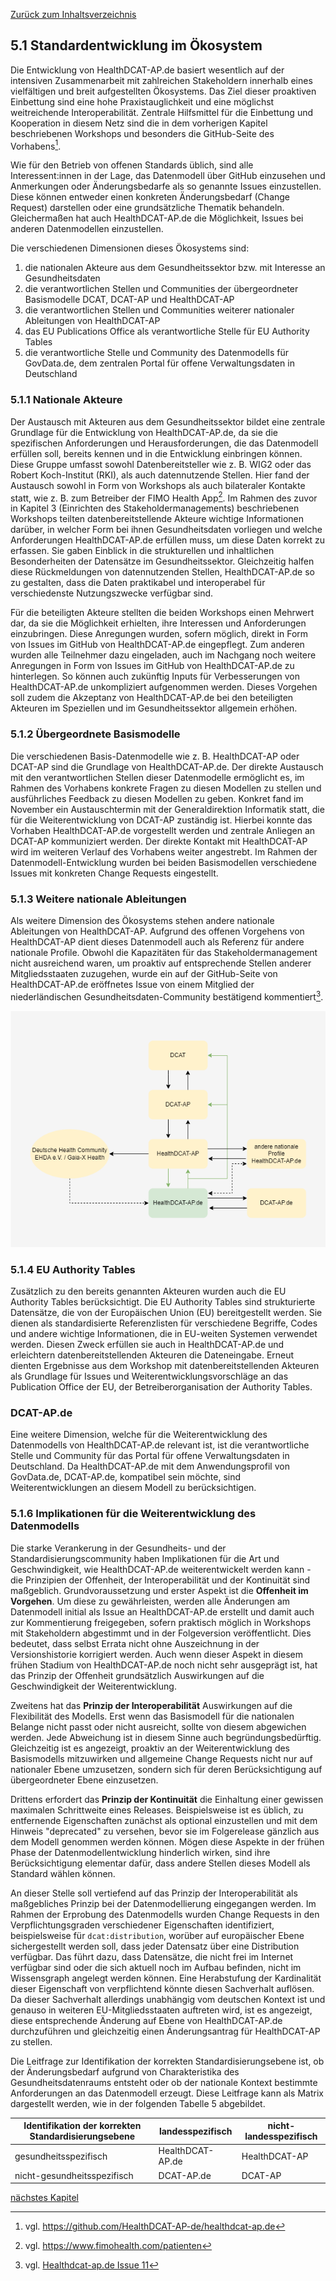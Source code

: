 [Zurück zum Inhaltsverzeichnis](https://healthdcat-ap-de.github.io/healthdcat-ap.de/report_stage_2.html)

## 5.1 Standardentwicklung im Ökosystem

Die Entwicklung von HealthDCAT-AP.de basiert wesentlich auf der intensiven Zusammenarbeit mit zahlreichen Stakeholdern innerhalb eines vielfältigen und breit aufgestellten Ökosystems. Das Ziel dieser proaktiven Einbettung sind eine hohe Praxistauglichkeit und eine möglichst weitreichende Interoperabilität. Zentrale Hilfsmittel für die Einbettung und Kooperation in diesem Netz sind die in dem vorherigen Kapitel beschriebenen Workshops und besonders die GitHub-Seite des Vorhabens[^56].

Wie für den Betrieb von offenen Standards üblich, sind alle Interessent:innen in der Lage, das Datenmodell über GitHub einzusehen und Anmerkungen oder Änderungsbedarfe als so genannte Issues einzustellen. Diese können entweder einen konkreten Änderungsbedarf (Change Request) darstellen oder eine grundsätzliche Thematik behandeln. Gleichermaßen hat auch HealthDCAT-AP.de die Möglichkeit, Issues bei anderen Datenmodellen einzustellen.

Die verschiedenen Dimensionen dieses Ökosystems sind:

1. die nationalen Akteure aus dem Gesundheitssektor bzw. mit Interesse an Gesundheitsdaten
2. die verantwortlichen Stellen und Communities der übergeordneter Basismodelle DCAT, DCAT-AP und HealthDCAT-AP
3. die verantwortlichen Stellen und Communities weiterer nationaler Ableitungen von HealthDCAT-AP
4. das EU Publications Office als verantwortliche Stelle für EU Authority Tables
5. die verantwortliche Stelle und Community des Datenmodells für GovData.de, dem zentralen Portal für offene Verwaltungsdaten in Deutschland

### 5.1.1 Nationale Akteure

Der Austausch mit Akteuren aus dem Gesundheitssektor bildet eine zentrale Grundlage für die Entwicklung von HealthDCAT-AP.de, da sie die spezifischen Anforderungen und Herausforderungen, die das Datenmodell erfüllen soll, bereits kennen und in die Entwicklung einbringen können. Diese Gruppe umfasst sowohl Datenbereitsteller wie z. B. WIG2 oder das Robert Koch-Institut (RKI), als auch datennutzende Stellen. Hier fand der Austausch sowohl in Form von Workshops als auch bilateraler Kontakte statt, wie z. B. zum Betreiber der FIMO Health App[^57]. Im Rahmen des zuvor in Kapitel 3 (Einrichten des Stakeholdermanagements) beschriebenen Workshops teilten datenbereitstellende Akteure wichtige Informationen darüber, in welcher Form bei ihnen Gesundheitsdaten vorliegen und welche Anforderungen HealthDCAT-AP.de erfüllen muss, um diese Daten korrekt zu erfassen. Sie gaben Einblick in die strukturellen und inhaltlichen Besonderheiten der Datensätze im Gesundheitssektor. Gleichzeitig halfen diese Rückmeldungen von datennutzenden Stellen, HealthDCAT-AP.de so zu gestalten, dass die Daten praktikabel und interoperabel für verschiedenste Nutzungszwecke verfügbar sind.

Für die beteiligten Akteure stellten die beiden Workshops einen Mehrwert dar, da sie die Möglichkeit erhielten, ihre Interessen und Anforderungen einzubringen. Diese Anregungen wurden, sofern möglich, direkt in Form von Issues im GitHub von HealthDCAT-AP.de eingepflegt. Zum anderen wurden alle Teilnehmer dazu eingeladen, auch im Nachgang noch weitere Anregungen in Form von Issues im GitHub von HealthDCAT-AP.de zu hinterlegen. So können auch zukünftig Inputs für Verbesserungen von HealthDCAT-AP.de unkompliziert aufgenommen werden. Dieses Vorgehen soll zudem die Akzeptanz von HealthDCAT-AP.de bei den beteiligten Akteuren im Speziellen und im Gesundheitssektor allgemein erhöhen.

### 5.1.2 Übergeordnete Basismodelle

Die verschiedenen Basis-Datenmodelle wie z. B. HealthDCAT-AP oder DCAT-AP sind die Grundlage von HealthDCAT-AP.de. Der direkte Austausch mit den verantwortlichen Stellen dieser Datenmodelle ermöglicht es, im Rahmen des Vorhabens konkrete Fragen zu diesen Modellen zu stellen und ausführliches Feedback zu diesen Modellen zu geben. Konkret fand im November ein Austauschtermin mit der Generaldirektion Informatik statt, die für die Weiterentwicklung von DCAT-AP zuständig ist. Hierbei konnte das Vorhaben HealthDCAT-AP.de vorgestellt werden und zentrale Anliegen an DCAT-AP kommuniziert werden. Der direkte Kontakt mit HealthDCAT-AP wird im weiteren Verlauf des Vorhabens weiter angestrebt. Im Rahmen der Datenmodell-Entwicklung wurden bei beiden Basismodellen verschiedene Issues mit konkreten Change Requests eingestellt.

### 5.1.3 Weitere nationale Ableitungen

Als weitere Dimension des Ökosystems stehen andere nationale Ableitungen von HealthDCAT-AP. Aufgrund des offenen Vorgehens von HealthDCAT-AP dient dieses Datenmodell auch als Referenz für andere nationale Profile. Obwohl die Kapazitäten für das Stakeholdermanagement nicht ausreichend waren, um proaktiv auf entsprechende Stellen anderer Mitgliedsstaaten zuzugehen, wurde ein auf der GitHub-Seite von HealthDCAT-AP.de eröffnetes Issue von einem Mitglied der niederländischen Gesundheitsdaten-Community bestätigend kommentiert[^58].

![Die Nachnutzungs- und Beeinflussungsebenen von HealthDCAT-AP.de](https://github.com/HealthDCAT-AP-de/healthdcat-ap.de/blob/main/images/14_Datenmodell_Einordnung.png "Die Nachnutzungs- und Beeinflussungsebenen von HealthDCAT-AP.de")

### 5.1.4 EU Authority Tables

Zusätzlich zu den bereits genannten Akteuren wurden auch die EU Authority Tables berücksichtigt. Die EU Authority Tables sind strukturierte Datensätze, die von der Europäischen Union (EU) bereitgestellt werden. Sie dienen als standardisierte Referenzlisten für verschiedene Begriffe, Codes und andere wichtige Informationen, die in EU-weiten Systemen verwendet werden. Diesen Zweck erfüllen sie auch in HealthDCAT-AP.de und erleichtern datenbereitstellenden Akteuren die Dateneingabe. Erneut dienten Ergebnisse aus dem Workshop mit datenbereitstellenden Akteuren als Grundlage für Issues und Weiterentwicklungsvorschläge an das Publication Office der EU, der Betreiberorganisation der Authority Tables.

### DCAT-AP.de

Eine weitere Dimension, welche für die Weiterentwicklung des Datenmodells von HealthDCAT-AP.de relevant ist, ist die verantwortliche Stelle und Community für das Portal für offene Verwaltungsdaten in Deutschland. Da HealthDCAT-AP.de mit dem Anwendungsprofil von GovData.de, DCAT-AP.de, kompatibel sein möchte, sind Weiterentwicklungen an diesem Modell zu berücksichtigen.

### 5.1.6 Implikationen für die Weiterentwicklung des Datenmodells

Die starke Verankerung in der Gesundheits- und der Standardisierungscommunity haben Implikationen für die Art und Geschwindigkeit, wie HealthDCAT-AP.de weiterentwickelt werden kann - die Prinzipien der Offenheit, der Interoperabilität und der Kontinuität sind maßgeblich. Grundvoraussetzung und erster Aspekt ist die **Offenheit im Vorgehen**. Um diese zu gewährleisten, werden alle Änderungen am Datenmodell initial als Issue an HealthDCAT-AP.de erstellt und damit auch zur Kommentierung freigegeben, sofern praktisch möglich in Workshops mit Stakeholdern abgestimmt und in der Folgeversion veröffentlicht. Dies bedeutet, dass selbst Errata nicht ohne Auszeichnung in der Versionshistorie korrigiert werden. Auch wenn dieser Aspekt in diesem frühen Stadium von HealthDCAT-AP.de noch nicht sehr ausgeprägt ist, hat das Prinzip der Offenheit grundsätzlich Auswirkungen auf die Geschwindigkeit der Weiterentwicklung.

Zweitens hat das **Prinzip der Interoperabilität** Auswirkungen auf die Flexibilität des Modells. Erst wenn das Basismodell für die nationalen Belange nicht passt oder nicht ausreicht, sollte von diesem abgewichen werden. Jede Abweichung ist in diesem Sinne auch begründungsbedürftig. Gleichzeitig ist es angezeigt, proaktiv an der Weiterentwicklung des Basismodells mitzuwirken und allgemeine Change Requests nicht nur auf nationaler Ebene umzusetzen, sondern sich für deren Berücksichtigung auf übergeordneter Ebene einzusetzen.

Drittens erfordert das **Prinzip der Kontinuität** die Einhaltung einer gewissen maximalen Schrittweite eines Releases. Beispielsweise ist es üblich, zu entfernende Eigenschaften zunächst als optional einzustellen und mit dem Hinweis "deprecated" zu versehen, bevor sie im Folgerelease gänzlich aus dem Modell genommen werden können. Mögen diese Aspekte in der frühen Phase der Datenmodellentwicklung hinderlich wirken, sind ihre Berücksichtigung elementar dafür, dass andere Stellen dieses Modell als Standard wählen können.

An dieser Stelle soll vertiefend auf das Prinzip der Interoperabilität als maßgebliches Prinzip bei der Datenmodellierung eingegangen werden. Im Rahmen der Erprobung des Datenmodells wurden Change Requests in den Verpflichtungsgraden verschiedener Eigenschaften identifiziert, beispielsweise für `dcat:distribution`, worüber auf europäischer Ebene sichergestellt werden soll, dass jeder Datensatz über eine Distribution verfügbar. Das führt dazu, dass Datensätze, die nicht frei im Internet verfügbar sind oder die sich aktuell noch im Aufbau befinden, nicht im Wissensgraph angelegt werden können. Eine Herabstufung der Kardinalität dieser Eigenschaft von verpflichtend könnte diesen Sachverhalt auflösen. Da dieser Sachverhalt allerdings unabhängig vom deutschen Kontext ist und genauso in weiteren EU-Mitgliedsstaaten auftreten wird, ist es angezeigt, diese entsprechende Änderung auf Ebene von HealthDCAT-AP.de durchzuführen und gleichzeitig einen Änderungsantrag für HealthDCAT-AP zu stellen.

Die Leitfrage zur Identifikation der korrekten Standardisierungsebene ist, ob der Änderungsbedarf aufgrund von Charakteristika des Gesundheitsdatenraums entsteht oder ob der nationale Kontext bestimmte Anforderungen an das Datenmodell erzeugt. Diese Leitfrage kann als Matrix dargestellt werden, wie in der folgenden Tabelle 5 abgebildet.

| Identifikation der korrekten Standardisierungsebene | landesspezifisch | nicht-landesspezifisch |
| --- | --- | --- |
| gesundheitsspezifisch | HealthDCAT-AP.de | HealthDCAT-AP |
| nicht-gesundheitsspezifisch | DCAT-AP.de | DCAT-AP |

[nächstes Kapitel](https://healthdcat-ap-de.github.io/healthdcat-ap.de/report_stage_2/5_Weiterentwicklung_des_Datenmodells/5.2_Betrieb_und_Nachnutzung.html)

[^56]: vgl. https://github.com/HealthDCAT-AP-de/healthdcat-ap.de
[^57]: vgl. https://www.fimohealth.com/patienten
[^58]: vgl. [Healthdcat-ap.de Issue 11](https://github.com/HealthDCAT-AP-de/healthdcat-ap.de/issues/11)
